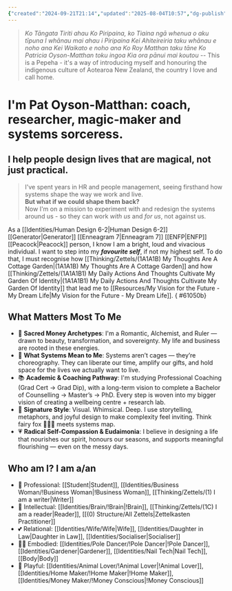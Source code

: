 ```yaml
---
{"created":"2024-09-21T21:14","updated":"2025-08-04T10:57","dg-publish":true,"noteIcon":"butterfly","title":"Who I Am","aliases":["Who Am I","Who I Am"],"permalink":"/identities/my-identities/","dgPassFrontmatter":true}
---
```



>_Ko Tāngata Tiriti ahau 
>Ko Piripaina, ko Tiaina ngā whenua o aku tīpuna 
>I whānau mai ahau i Piripaina
>Kei Ahiteireiria taku whānau e noho ana 
>Kei Waikato e noho ana 
>Ko Roy Matthan taku tāne 
>Ko Patricia Oyson-Matthan toku ingoa
>Kia ora pānui mai koutou_
>-- This is a Pepeha - it's a way of introducing myself and honouring the indigenous culture of Aotearoa New Zealand, the country I love and call home.

# I'm Pat Oyson-Matthan: coach, researcher, magic-maker and systems sorceress. 
## I help people design lives that are magical, not just practical.

> I've spent years in HR and people management, seeing firsthand how systems shape the way we work and live.  
> **But what if we could shape them back?**  
> Now I'm on a mission to experiment with and redesign the systems around us - so they can work _with us_ and _for us_, not against us. 

As a [[Identities/Human Design 6-2\|Human Design 6-2]] [[Generator\|Generator]] [[Enneagram 7\|Enneagram 7]] [[ENFP\|ENFP]] [[Peacock\|Peacock]] person, I know I am a bright, loud and vivacious individual. I want to step into my ***favourite self***, if not my highest self. To do that, I must recognise how [[Thinking/Zettels/(1A1A1B) My Thoughts Are A Cottage Garden\|(1A1A1B) My Thoughts Are A Cottage Garden]] and how [[Thinking/Zettels/(1A1A1B1) My Daily Actions And Thoughts Cultivate My Garden Of Identity\|(1A1A1B1) My Daily Actions And Thoughts Cultivate My Garden Of Identity]] that lead me to [[Resources/My Vision for the Future - My Dream Life\|My Vision for the Future - My Dream Life]]. 
{ #61050b}


## What Matters Most To Me

- 💫 **Sacred Money Archetypes**: I'm a Romantic, Alchemist, and Ruler — drawn to beauty, transformation, and sovereignty. My life and business are rooted in these energies.
- 🔧 **What Systems Mean to Me**: Systems aren’t cages — they’re choreography. They can liberate our time, amplify our gifts, and hold space for the lives we actually want to live.
- 📚 **Academic & Coaching Pathway**: I'm studying Professional Coaching (Grad Cert → Grad Dip), with a long-term vision to complete a Bachelor of Counselling → Master’s → PhD. Every step is woven into my bigger vision of creating a wellbeing centre + research lab.
- 🎨 **Signature Style**: Visual. Whimsical. Deep. I use storytelling, metaphors, and joyful design to make complexity feel inviting. Think fairy fox 🦊🦋✨ meets systems map.
- 💗 **Radical Self-Compassion & Eudaimonia**: I believe in designing a life that nourishes our spirit, honours our seasons, and supports meaningful flourishing — even on the messy days.

## Who am I? I am a/an

- 💼 Professional: [[Student\|Student]], [[Identities/Business Woman/!Business Woman\|!Business Woman]], [[Thinking/Zettels/(1) I am a writer\|Writer]]
- 🧠 Intellectual: [[Identities/Brain/!Brain\|!Brain]], [[Thinking/Zettels/(1C) I am a reader\|Reader]], [[(0) Structure/All Zettels\|Zettelkasten Practitioner]]
- 💕 Relational: [[Identities/Wife/Wife\|Wife]], [[Identities/Daughter in Law\|Daughter in Law]], [[Identities/Socialiser\|Socialiser]]
- 🧘‍♀️ Embodied: [[Identities/Pole Dancer/!Pole Dancer\|!Pole Dancer]], [[Identities/Gardener\|Gardener]], [[Identities/Nail Tech\|Nail Tech]], [[Body\|Body]]
- 🐾 Playful: [[Identities/Animal Lover/!Animal Lover\|!Animal Lover]], [[Identities/Home Maker/!Home Maker\|!Home Maker]], [[Identities/Money Maker/!Money Conscious\|!Money Conscious]]
